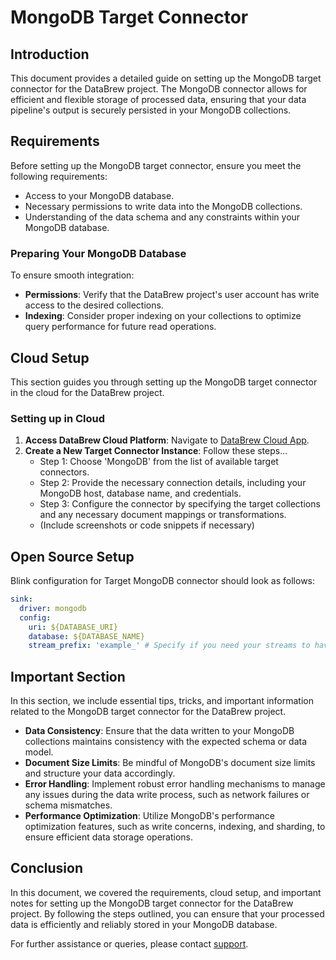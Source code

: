 # MongoDB Target Connector

## Introduction

This document provides a detailed guide on setting up the MongoDB target connector for the DataBrew project. The MongoDB connector allows for efficient and flexible storage of processed data, ensuring that your data pipeline's output is securely persisted in your MongoDB collections.

## Requirements

Before setting up the MongoDB target connector, ensure you meet the following requirements:

- Access to your MongoDB database.
- Necessary permissions to write data into the MongoDB collections.
- Understanding of the data schema and any constraints within your MongoDB database.

### Preparing Your MongoDB Database

To ensure smooth integration:

- **Permissions**: Verify that the DataBrew project's user account has write access to the desired collections.
- **Indexing**: Consider proper indexing on your collections to optimize query performance for future read operations.

## Cloud Setup

This section guides you through setting up the MongoDB target connector in the cloud for the DataBrew project.

### Setting up in Cloud

1. **Access DataBrew Cloud Platform**: Navigate to [DataBrew Cloud App](https://app.databrew.tech).
2. **Create a New Target Connector Instance**: Follow these steps...
    - Step 1: Choose 'MongoDB' from the list of available target connectors.
    - Step 2: Provide the necessary connection details, including your MongoDB host, database name, and credentials.
    - Step 3: Configure the connector by specifying the target collections and any necessary document mappings or transformations.
    - (Include screenshots or code snippets if necessary)

## Open Source Setup
Blink configuration for Target MongoDB connector should look as follows:

```yaml
sink:
  driver: mongodb
  config:
    uri: ${DATABASE_URI}
    database: ${DATABASE_NAME}
    stream_prefix: 'example_' # Specify if you need your streams to have collections with prefixes in target db
```

## Important Section

In this section, we include essential tips, tricks, and important information related to the MongoDB target connector for the DataBrew project.

- **Data Consistency**: Ensure that the data written to your MongoDB collections maintains consistency with the expected schema or data model.
- **Document Size Limits**: Be mindful of MongoDB's document size limits and structure your data accordingly.
- **Error Handling**: Implement robust error handling mechanisms to manage any issues during the data write process, such as network failures or schema mismatches.
- **Performance Optimization**: Utilize MongoDB's performance optimization features, such as write concerns, indexing, and sharding, to ensure efficient data storage operations.

## Conclusion

In this document, we covered the requirements, cloud setup, and important notes for setting up the MongoDB target connector for the DataBrew project. By following the steps outlined, you can ensure that your processed data is efficiently and reliably stored in your MongoDB database.

For further assistance or queries, please contact [support](mailto:support@databrew.tech).
